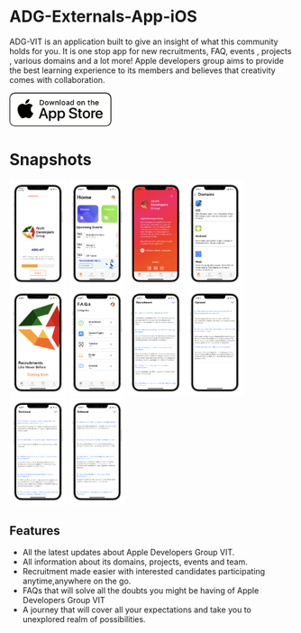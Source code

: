 # ADG-Externals-App-iOS

ADG-VIT is an application built to give an insight of what this community holds for you. It is one stop app for new recruitments, FAQ, events , projects , various domains and a lot more! Apple developers group aims to provide the best learning experience to its members and believes that creativity comes with collaboration.

<a href="https://apps.apple.com/in/app/adg-vit/id1545733138">
  <img alt="Download on App Store" src="ADG-Externals/Assets/Download-On-The-App-Store.png" height=60>
</a>

# Snapshots

<p align = "centre"><img src = "ADG-Externals/Assets/IMG_5438_iphone12promaxsilver_portrait.png" width = "20%" height = "20%">
<img src = "ADG-Externals/Assets/IMG_5428_iphone12promaxsilver_portrait.png" width = "20%" height = "20%">
<img src = "ADG-Externals/Assets/IMG_5433_iphone12promaxsilver_portrait.png" width = "20%" height = "20%">
<img src = "ADG-Externals/Assets/IMG_5432_iphone12promaxsilver_portrait.png" width = "20%" height = "20%">
<img src = "ADG-Externals/Assets/IMG_5429_iphone12promaxsilver_portrait.png" width = "20%" height = "20%">
<img src = "ADG-Externals/Assets/IMG_5430_iphone12promaxsilver_portrait.png" width = "20%" height = "20%">
<img src = "ADG-Externals/Assets/IMG_5434_iphone12promaxsilver_portrait.png" width = "20%" height = "20%">
<img src = "ADG-Externals/Assets/IMG_5435_iphone12promaxsilver_portrait.png" width = "20%" height = "20%">
<img src = "ADG-Externals/Assets/IMG_5436_iphone12promaxsilver_portrait.png" width = "20%" height = "20%">
<img src = "ADG-Externals/Assets/IMG_5437_iphone12promaxsilver_portrait.png" width = "20%" height = "20%">
  
</p>

## Features

- All the latest updates about Apple Developers Group VIT.
- All information about its domains, projects, events and team.
- Recruitment made easier with interested candidates participating anytime,anywhere on the go.
- FAQs that will solve all the doubts you might be having of Apple Developers Group VIT
- A journey that will cover all your expectations and take you to unexplored realm of possibilities.
